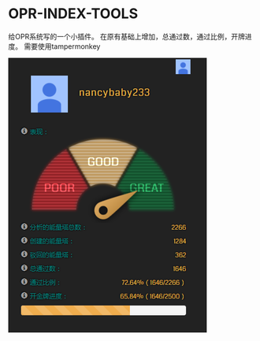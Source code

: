 # OPR-INDEX-TOOLS

给OPR系统写的一个小插件。
在原有基础上增加，总通过数，通过比例，开牌进度。
需要使用tampermonkey

![示例图片](https://raw.githubusercontent.com/nancybaby002/OPR-INDEX-TOOLS/master/images/demo.png)

